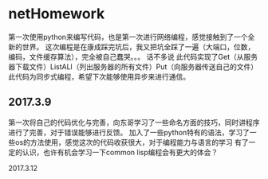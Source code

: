 # netHomework
第一次使用python来编写代码，也是第一次进行网络编程，感觉接触到了一个全新的世界。
这次编程是在康成踩完坑后，我又把坑全踩了一遍（大端口，位数，编码，文件缓存算法），完全被自己蠢哭。。。
话不多说
此代码实现了Get（从服务器下载文件）ListALl（列出服务器的所有文件）Put（向服务器传送自己的文件）
此代码为同步式编程，希望下次能够使用异步来进行通信。

2017.3.9 
--------------------------------------------------------
第一次将自己的代码优化与完善，向东哥学习了一些命名方面的技巧，同时讲程序进行了完善，对于错误能够进行反馈。
加入了一些python特有的语法，学习了一些os的方法使用，感觉这次的代码收获很大，对于编程能力与语言的学习
有了一定的认识，也许有机会学习一下common lisp编程会有更大的体会？

2017.3.12
